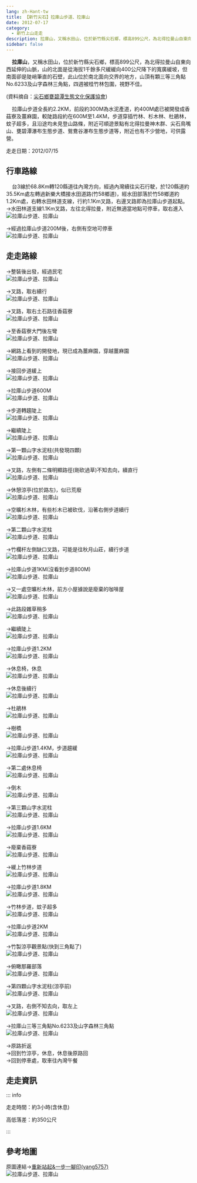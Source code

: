 ```yaml
---
lang: zh-Hant-tw
title: 【新竹尖石】拉庫山步道、拉庫山
date: 2012-07-17
category: 
  - 新竹上山走走
description: 拉庫山，又稱水田山，位於新竹縣尖石鄉，標高899公尺，為北得拉曼山自東向西延伸的山脈，山的北面是從海拔1千餘多尺緩緩向400公尺降下的寬廣緩坡，但南面卻是陡峭筆直的石壁，此山位於南北面向交界的地方，山頂有顆三等三角點No.6233及山字森林三角點，四週被桂竹林包圍，視野不佳。(資料摘自：[尖石鄉甕碧潭生態文化保護協會](http://slaq.hoto.com.tw/photo.php?index=3)) 拉庫山步道全長約2.2KM，前段約300M為水泥產道，約400M處已被開發成香菇寮及薑麻園，較陡路段約在600M至1.4KM，步道穿插竹林、杉木林、杜鵑林，蚊子超多，且沿途均未見登山路條，附近可順遊景點有北得拉曼神木群、尖石鳥嘴山、甕碧潭瀑布生態步道、鴛鴦谷瀑布生態步道等，附近也有不少營地，可供露營。
sidebar: false
---
```


    **拉庫山**，又稱水田山，位於新竹縣尖石鄉，標高899公尺，為北得拉曼山自東向西延伸的山脈，山的北面是從海拔1千餘多尺緩緩向400公尺降下的寬廣緩坡，但南面卻是陡峭筆直的石壁，此山位於南北面向交界的地方，山頂有顆三等三角點No.6233及山字森林三角點，四週被桂竹林包圍，視野不佳。

(資料摘自：[尖石鄉甕碧潭生態文化保護協會](http://slaq.hoto.com.tw/photo.php?index=3))  

<!-- more -->

    拉庫山步道全長約2.2KM，前段約300M為水泥產道，約400M處已被開發成香菇寮及薑麻園，較陡路段約在600M至1.4KM，步道穿插竹林、杉木林、杜鵑林，蚊子超多，且沿途均未見登山路條，附近可順遊景點有北得拉曼神木群、尖石鳥嘴山、甕碧潭瀑布生態步道、鴛鴦谷瀑布生態步道等，附近也有不少營地，可供露營。

走走日期：2012/07/15

## 行車路線
    台3線於68.8Km轉120縣道往內灣方向，經過內灣續往尖石行駛，於120縣道約35.5Km處左轉過新樂大橋接水田道路(竹58鄉道)，經水田部落於竹58鄉道約1.2Km處，右轉水田林道支線，行約1.1Km叉路，右邊叉路即為拉庫山步道起點。  
→水田林道支線1.1Km叉路，左往北得拉曼，附近無適當地點可停車，取右進入  
![拉庫山步道、拉庫山](https://1013399.github.io/image-3/194/227389172_l.jpg)

→經過拉庫山步道200M後，右側有空地可停車  
![拉庫山步道、拉庫山](https://1013399.github.io/image-3/194/227388172_l.jpg)  

## 走走路線
→整裝後出發，經過民宅  
![拉庫山步道、拉庫山](https://1013399.github.io/image-3/194/227388454_l.jpg)

→叉路，取右續行  
![拉庫山步道、拉庫山](https://1013399.github.io/image-3/194/227388596_l.jpg)

→叉路，取右土石路往香菇寮  
![拉庫山步道、拉庫山](https://1013399.github.io/image-3/194/227388610_l.jpg)

→至香菇寮大門後左彎  
![拉庫山步道、拉庫山](https://1013399.github.io/image-3/194/227388627_l.jpg)

→網路上看到的開發地，現已成為薑麻園，穿越薑麻園  
![拉庫山步道、拉庫山](https://1013399.github.io/image-3/194/227388639_l.jpg)

→接回步道緩上  
![拉庫山步道、拉庫山](https://1013399.github.io/image-3/194/227388653_l.jpg)

→拉庫山步道600M  
![拉庫山步道、拉庫山](https://1013399.github.io/image-3/194/227388674_l.jpg)

→步道轉趨陡上  
![拉庫山步道、拉庫山](https://1013399.github.io/image-3/194/227388686_l.jpg)

→繼續陡上  
![拉庫山步道、拉庫山](https://1013399.github.io/image-3/194/227388712_l.jpg)

→第一顆山字水泥柱(共發現四顆)  
![拉庫山步道、拉庫山](https://1013399.github.io/image-3/194/227388729_l.jpg)

→叉路，左側有二條明顯路徑(剛砍過草)不知去向，續直行  
![拉庫山步道、拉庫山](https://1013399.github.io/image-3/194/227388740_l.jpg)

→休憩涼亭(位於路左)，似已荒廢  
![拉庫山步道、拉庫山](https://1013399.github.io/image-3/194/227388756_l.jpg)

→空曠杉木林，有些杉木已被砍伐，沿著右側步道續行  
![拉庫山步道、拉庫山](https://1013399.github.io/image-3/194/227388766_l.jpg)

→第二顆山字水泥柱  
![拉庫山步道、拉庫山](https://1013399.github.io/image-3/194/227388780_l.jpg)

→竹欄杆左側缺口叉路，可能是往秋月山莊，續行步道  
![拉庫山步道、拉庫山](https://1013399.github.io/image-3/194/227388800_l.jpg)

→拉庫山步道1KM(沒看到步道800M)  
![拉庫山步道、拉庫山](https://1013399.github.io/image-3/194/227388828_l.jpg)

→又一處空曠杉木林，前方小屋據說是廢棄的咖啡屋  
![拉庫山步道、拉庫山](https://1013399.github.io/image-3/194/227388841_l.jpg)

→此路段雜草稍多  
![拉庫山步道、拉庫山](https://1013399.github.io/image-3/194/227388849_l.jpg)

→繼續陡上  
![拉庫山步道、拉庫山](https://1013399.github.io/image-3/194/227388866_l.jpg)

→拉庫山步道1.2KM  
![拉庫山步道、拉庫山](https://1013399.github.io/image-3/194/227388874_l.jpg)

→休息椅，休息  
![拉庫山步道、拉庫山](https://1013399.github.io/image-3/194/227388886_l.jpg)

→休息後續行  
![拉庫山步道、拉庫山](https://1013399.github.io/image-3/194/227388919_l.jpg)

→杜鵑林  
![拉庫山步道、拉庫山](https://1013399.github.io/image-3/194/227388932_l.jpg)

→樹橋  
![拉庫山步道、拉庫山](https://1013399.github.io/image-3/194/227388950_l.jpg)

→拉庫山步道1.4KM，步道趨緩  
![拉庫山步道、拉庫山](https://1013399.github.io/image-3/194/227388981_l.jpg)

→第二處休息椅  
![拉庫山步道、拉庫山](https://1013399.github.io/image-3/194/227388999_l.jpg)

→倒木  
![拉庫山步道、拉庫山](https://1013399.github.io/image-3/194/227389018_l.jpg)

→第三顆山字水泥柱  
![拉庫山步道、拉庫山](https://1013399.github.io/image-3/194/227389030_l.jpg)

→拉庫山步道1.6KM  
![拉庫山步道、拉庫山](https://1013399.github.io/image-3/194/227389042_l.jpg)

→廢棄香菇寮  
![拉庫山步道、拉庫山](https://1013399.github.io/image-3/194/227389052_l.jpg)

→緩上竹林步道  
![拉庫山步道、拉庫山](https://1013399.github.io/image-3/194/227389058_l.jpg)

→拉庫山步道1.8KM  
![拉庫山步道、拉庫山](https://1013399.github.io/image-3/194/227389069_l.jpg)

→竹林步道，蚊子超多  
![拉庫山步道、拉庫山](https://1013399.github.io/image-3/194/227389074_l.jpg)

→拉庫山步道2KM  
![拉庫山步道、拉庫山](https://1013399.github.io/image-3/194/227389114_l.jpg)

→竹製涼亭觀景點(快到三角點了)  
![拉庫山步道、拉庫山](https://1013399.github.io/image-3/194/227389123_l.jpg)

→俯瞰那羅部落  
![拉庫山步道、拉庫山](https://1013399.github.io/image-3/194/227389133_l.jpg)

→第四顆山字水泥柱(涼亭前)  
![拉庫山步道、拉庫山](https://1013399.github.io/image-3/194/227389145_l.jpg)

→叉路，右側不知去向，取左上  
![拉庫山步道、拉庫山](https://1013399.github.io/image-3/194/227389154_l.jpg)

→拉庫山三等三角點No.6233及山字森林三角點  
![拉庫山步道、拉庫山](https://1013399.github.io/image-3/194/227389163_l.jpg)

→原路折返  
→回到竹涼亭，休息，休息後原路回  
→回到停車處，取車往內灣午餐

## 走走資訊

::: info

走走時間：約3小時(含休息)

高低落差：約350公尺

:::

## 參考地圖
原圖連結→[重新站起&一步一腳印(yang5757)](http://blog.xuite.net/yang5757/blog/58048987)  
![拉庫山步道、拉庫山](https://1013399.github.io/image-3/194/227389264_l.jpg)